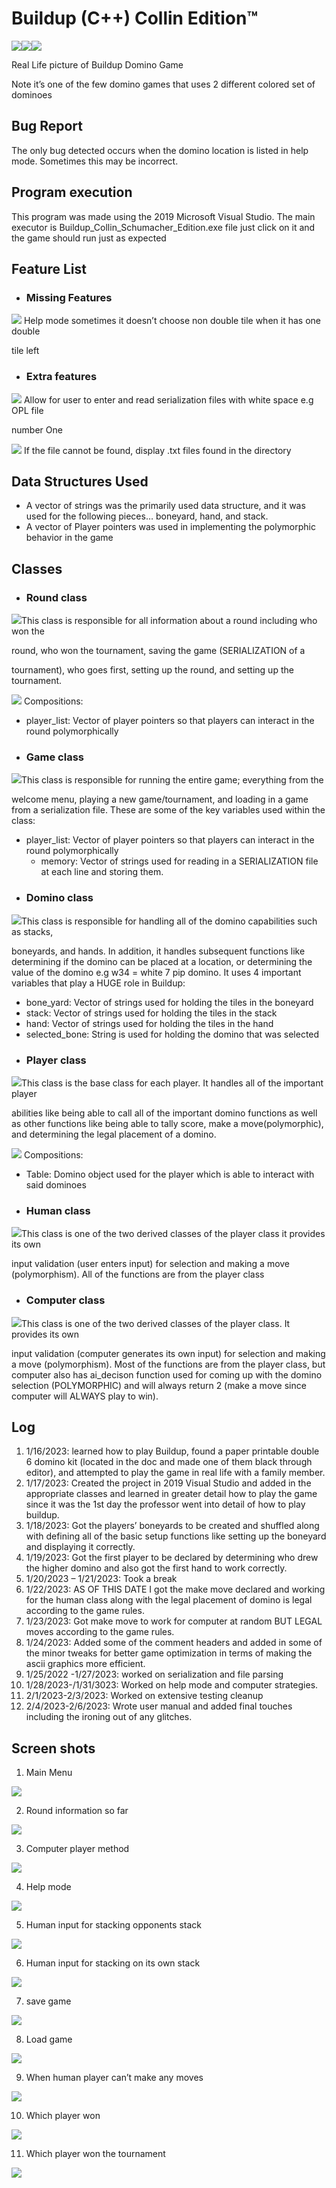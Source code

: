  # Buildup (C++) Collin Edition™ 
![](Aspose.Words.f7bbb1b0-bb67-48fa-84e7-aef9368cc1e9.001.jpeg)![](Aspose.Words.f7bbb1b0-bb67-48fa-84e7-aef9368cc1e9.002.jpeg)![](Aspose.Words.f7bbb1b0-bb67-48fa-84e7-aef9368cc1e9.003.jpeg)

Real Life picture of Buildup Domino Game 

Note it’s one of the few domino games that uses 2 different colored set of dominoes 

## Bug Report 

The only bug detected occurs when the domino location is listed in help mode. Sometimes this may be incorrect. 

## Program execution 

This program was made using the 2019 Microsoft Visual Studio. The main executor is Buildup_Collin_Schumacher_Edition.exe file just click on it and the game should run just as expected 

## Feature List 

- ### Missing Features 

![](Aspose.Words.f7bbb1b0-bb67-48fa-84e7-aef9368cc1e9.004.png) Help mode sometimes it doesn’t choose non double tile when it has one double 

tile left 

- ### Extra features  

![](Aspose.Words.f7bbb1b0-bb67-48fa-84e7-aef9368cc1e9.004.png) Allow for user to enter and read serialization files with white space e.g OPL file 

number One

![](Aspose.Words.f7bbb1b0-bb67-48fa-84e7-aef9368cc1e9.004.png) If the file cannot be found, display .txt files found in the directory

## Data Structures Used 

- A vector of strings was the primarily used data structure, and it was used for the following pieces… boneyard, hand, and stack. 
- A vector of Player pointers was used in implementing the polymorphic behavior in the game 

## Classes 

- ### Round class  

![](Aspose.Words.f7bbb1b0-bb67-48fa-84e7-aef9368cc1e9.005.png)This class is responsible for all information about a round including who won the 

round, who won the tournament, saving the game (SERIALIZATION of a 

tournament), who goes first, setting up the round, and setting up the tournament. 

![](Aspose.Words.f7bbb1b0-bb67-48fa-84e7-aef9368cc1e9.005.png) Compositions: 

- player\_list: Vector of player pointers so that players can interact in the round polymorphically 
- ### Game class 

![](Aspose.Words.f7bbb1b0-bb67-48fa-84e7-aef9368cc1e9.005.png)This class is responsible for running the entire game; everything from the 

welcome menu, playing a new game/tournament, and loading in a game from a serialization file. These are some of the key variables used within the class:

- player\_list: Vector of player pointers so that players can interact in the round polymorphically 
  - memory: Vector of strings used for reading in a SERIALIZATION file at each line and storing them.
- ### Domino class 

![](Aspose.Words.f7bbb1b0-bb67-48fa-84e7-aef9368cc1e9.005.png)This class is responsible for handling all of the domino capabilities such as stacks, 

boneyards, and hands. In addition, it handles subsequent functions like determining if the domino can be placed at a location, or determining the value of the domino e.g w34 = white 7 pip domino. It uses 4 important variables that play a HUGE role in Buildup:

- bone\_yard: Vector of strings used for holding the tiles in the boneyard
- stack: Vector of strings used for holding the tiles in the stack
- hand: Vector of strings used for holding the tiles in the hand
- selected\_bone: String is used for holding the domino that was selected 
- ### Player class  

![](Aspose.Words.f7bbb1b0-bb67-48fa-84e7-aef9368cc1e9.005.png)This class is the base class for each player. It handles all of the important player 

abilities like being able to call all of the important domino functions as well as  other functions like being able to tally score, make a move(polymorphic), and  determining the legal placement of a domino.

![](Aspose.Words.f7bbb1b0-bb67-48fa-84e7-aef9368cc1e9.005.png) Compositions:

- Table: Domino object used for the player which is able to interact with said dominoes
- ### Human class  

![](Aspose.Words.f7bbb1b0-bb67-48fa-84e7-aef9368cc1e9.005.png)This class is one of the two derived classes of the player class it provides its own 

input validation (user enters input) for selection and making a move (polymorphism). All of the functions are from the player class 

- ### Computer class  

![](Aspose.Words.f7bbb1b0-bb67-48fa-84e7-aef9368cc1e9.005.png)This class is one of the two derived classes of the player class. It provides its own 

input validation (computer generates its own input) for selection and making a move (polymorphism). Most of the functions are from the player class, but computer also has ai\_decison function used for coming up with the domino selection (POLYMORPHIC) and will always return 2 (make a move since computer will ALWAYS play to win).

## Log 

1. 1/16/2023: learned how to play Buildup, found a paper printable double 6 domino kit (located in the doc and made one of them black through editor), and attempted to play the game in real life with a family member. 
1. 1/17/2023: Created the project in 2019 Visual Studio and added in the appropriate classes and learned in greater detail how to play the game since it was the 1st day the professor went into detail of how to play buildup. 
1. 1/18/2023: Got the players’ boneyards to be created and shuffled along with defining all of the basic setup functions like setting up the boneyard and displaying it correctly.  
1. 1/19/2023: Got the first player to be declared by determining who drew the higher domino and also got the first hand to work correctly. 
5. 1/20/2023 – 1/21/2023: Took a break  
5. 1/22/2023: AS OF THIS DATE I got the make move declared and working for the human class along with the legal placement of domino is legal according to the game rules. 
5. 1/23/2023: Got make move to work for computer at random BUT LEGAL moves according to the game rules. 
5. 1/24/2023: Added some of the comment headers and added in some of the minor tweaks for better game optimization in terms of making the ascii graphics more efficient. 
5. 1/25/2022 -1/27/2023: worked on serialization and file parsing 
10. 1/28/2023-/1/31/3023: Worked on help mode and computer strategies. 
10. 2/1/2023-2/3/2023: Worked on extensive testing cleanup 
10. 2/4/2023-2/6/2023: Wrote user manual and added final touches including the ironing out of any glitches. 

## Screen shots 

1. Main Menu

![](Aspose.Words.f7bbb1b0-bb67-48fa-84e7-aef9368cc1e9.006.png)

2. Round information so far

![](Aspose.Words.f7bbb1b0-bb67-48fa-84e7-aef9368cc1e9.007.jpeg)

3. Computer player method

![](Aspose.Words.f7bbb1b0-bb67-48fa-84e7-aef9368cc1e9.008.jpeg)

4. Help mode

![](Aspose.Words.f7bbb1b0-bb67-48fa-84e7-aef9368cc1e9.010.jpeg)

5. Human input for stacking opponents stack 

![](Aspose.Words.f7bbb1b0-bb67-48fa-84e7-aef9368cc1e9.011.jpeg)

6. Human input for stacking on its own stack

![](Aspose.Words.f7bbb1b0-bb67-48fa-84e7-aef9368cc1e9.013.jpeg)

7. save game 

![](Aspose.Words.f7bbb1b0-bb67-48fa-84e7-aef9368cc1e9.014.jpeg)

8. Load game 

![](Aspose.Words.f7bbb1b0-bb67-48fa-84e7-aef9368cc1e9.015.png)

9. When human player can’t make any moves 

![](Aspose.Words.f7bbb1b0-bb67-48fa-84e7-aef9368cc1e9.016.jpeg)

10. Which player won 

![](Aspose.Words.f7bbb1b0-bb67-48fa-84e7-aef9368cc1e9.017.jpeg)

11. Which player won the tournament 

![](Aspose.Words.f7bbb1b0-bb67-48fa-84e7-aef9368cc1e9.018.jpeg)
